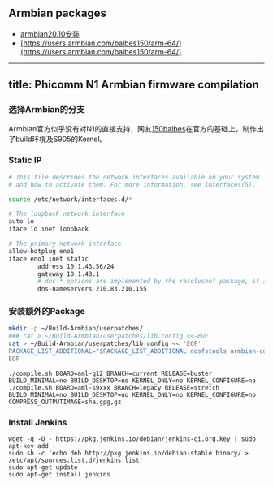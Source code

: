 ## Armbian packages
 * [armbian20.10安装](https://www.jianshu.com/p/bcb4777023bc)
 * [https://users.armbian.com/balbes150/arm-64/](https://users.armbian.com/balbes150/arm-64/)

---
title: Phicomm N1 Armbian firmware compilation
---

### 选择Armbian的分支

Armbian官方似乎没有对N1的直接支持，网友[150balbes](https://github.com/150balbes/)在官方的基础上，制作出了build环境及S905的Kernel。

### Static IP

```bash
# This file describes the network interfaces available on your system
# and how to activate them. For more information, see interfaces(5).

source /etc/network/interfaces.d/*

# The loopback network interface
auto lo
iface lo inet loopback

# The primary network interface
allow-hotplug eno1
iface eno1 inet static
        address 10.1.43.56/24
        gateway 10.1.43.1
        # dns-* options are implemented by the resolvconf package, if installed
        dns-nameservers 210.83.210.155
```



### 安装额外的Package

```bash
mkdir -p ~/Build-Armbian/userpatches/
### cat > ~/Build-Armbian/userpatches/lib.config <<-EOF
cat > ~/Build-Armbian/userpatches/lib.config << 'EOF'
PACKAGE_LIST_ADDITIONAL="$PACKAGE_LIST_ADDITIONAL dosfstools armbian-config" # additional packages
EOF
```

```
./compile.sh BOARD=aml-g12 BRANCH=current RELEASE=buster BUILD_MINIMAL=no BUILD_DESKTOP=no KERNEL_ONLY=no KERNEL_CONFIGURE=no
./compile.sh BOARD=aml-s9xxx BRANCH=legacy RELEASE=stretch BUILD_MINIMAL=no BUILD_DESKTOP=no KERNEL_ONLY=no KERNEL_CONFIGURE=no COMPRESS_OUTPUTIMAGE=sha,gpg,gz
```

### Install Jenkins
```
wget -q -O - https://pkg.jenkins.io/debian/jenkins-ci.org.key | sudo apt-key add -
sudo sh -c 'echo deb http://pkg.jenkins.io/debian-stable binary/ > /etc/apt/sources.list.d/jenkins.list'
sudo apt-get update
sudo apt-get install jenkins
```

